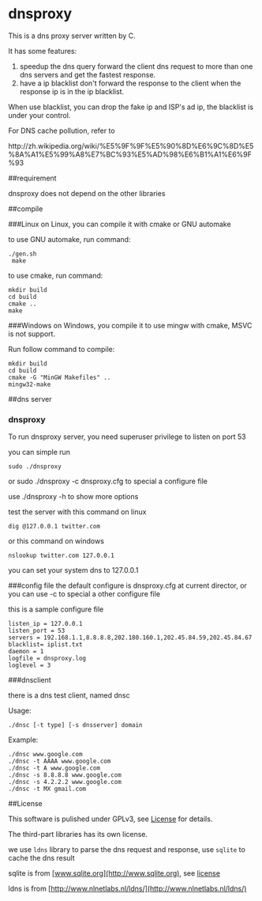 dnsproxy
=======

This is a dns proxy server written by C.

It has some features:

1. speedup the dns query
       forward the client dns request to more than one dns servers and get the fastest response.
2. have a ip blacklist
        don't forward the response to the client when the response ip is in the ip blacklist.

When use blacklist, you can drop the fake ip and ISP's ad ip, the blacklist is under your control.

For DNS cache pollution, refer to
<link>http://zh.wikipedia.org/wiki/%E5%9F%9F%E5%90%8D%E6%9C%8D%E5%8A%A1%E5%99%A8%E7%BC%93%E5%AD%98%E6%B1%A1%E6%9F%93</link>

##requirement


 dnsproxy does not depend on the other libraries


##compile

###Linux
on Linux, you can compile it with cmake or GNU automake

to use GNU automake, run command:

    ./gen.sh
     make

to use cmake, run command:

    mkdir build
    cd build
    cmake ..
    make

###Windows
on Windows, you compile it to use mingw with cmake, MSVC is not support.

 Run follow command to compile:

    mkdir build
    cd build
    cmake -G "MinGW Makefiles" ..
    mingw32-make

##dns server

### dnsproxy

To run dnsproxy server, you need superuser privilege to listen on port 53

you can simple run

    sudo ./dnsproxy

or sudo ./dnsproxy -c dnsproxy.cfg to special a configure file

use ./dnsproxy -h to show more options

test the server with this command on linux

    dig @127.0.0.1 twitter.com
or this command on windows

    nslookup twitter.com 127.0.0.1

you can set your system dns to 127.0.0.1

###config file
the default configure is dnsproxy.cfg at current director, or you can use -c to special a other configure file

this is a sample configure file

    listen_ip = 127.0.0.1
    listen_port = 53
    servers = 192.168.1.1,8.8.8.8,202.180.160.1,202.45.84.59,202.45.84.67
    blacklist= iplist.txt
    daemon = 1
    logfile = dnsproxy.log
    loglevel = 3

###dnsclient

there is a dns test client, named dnsc

Usage:

    ./dnsc [-t type] [-s dnsserver] domain

Example:

    ./dnsc www.google.com
    ./dnsc -t AAAA www.google.com
    ./dnsc -t A www.google.com
    ./dnsc -s 8.8.8.8 www.google.com
    ./dnsc -s 4.2.2.2 www.google.com
    ./dnsc -t MX gmail.com
    
##License

This software is pulished under GPLv3,
see [License](https://raw.githubusercontent.com/fangdingjun/dnsproxy/master/LICENSE) for details.

The third-part libraries has its own license.

we use `ldns` library to parse the dns request and response,
use `sqlite` to cache the dns result

sqlite is  from [www.sqlite.org](http://www.sqlite.org),
see [license](http://www.sqlite.org/copyright.html)

ldns is from
[http://www.nlnetlabs.nl/ldns/](http://www.nlnetlabs.nl/ldns/)

